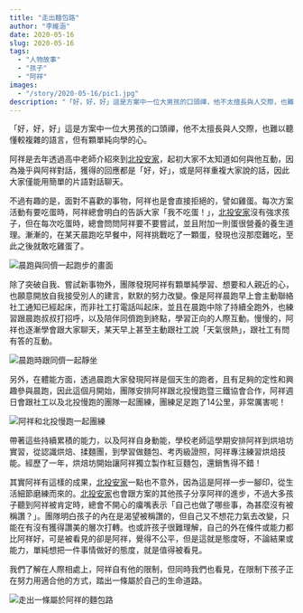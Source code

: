 ```yaml
---
title: "走出麵包路"
author: "李維涵"
date: 2020-05-16
slug: 2020-05-16
tags:
  - "人物故事"
  - "孩子"
  - "阿祥"
images: 
  - "/story/2020-05-16/pic1.jpg"
description: "「好，好，好」這是方案中一位大男孩的口頭禪，他不太擅長與人交際，也難以聽懂較複雜的語言，但有顆單純向學的心。北投安家持續陪伴大男孩在限制下，從生命中找到出路。"
---
```


「好，好，好」這是方案中一位大男孩的口頭禪，他不太擅長與人交際，也難以聽懂較複雜的語言，但有顆單純向學的心。

阿祥是去年透過高中老師介紹來到<u>北投安家</u>，起初大家不太知道如何與他互動，因為幾乎與阿祥對話，獲得的回應都是「好，好」，或是阿祥重複大家說的話，因此大家僅能用簡單的片語對話聊天。

不過有趣的是，面對不喜歡的事物，阿祥也是會直接拒絕的，譬如雞蛋。每次方案活動有要吃蛋時，阿祥總會明白的告訴大家「我不吃蛋！」，<u>北投安家</u>沒有強求孩子，但在每次吃蛋時，總會問問阿祥要不要嘗試，並且附加一則蛋很營養的養生道理。漸漸的，在某天晨跑吃早餐中，阿祥挑戰吃了一顆蛋，發現也沒那麼難吃，至此之後就敢吃雞蛋了。

![晨跑與同儕一起跑步的畫面](pic1.jpg "晨跑與同儕一起跑步的畫面")

除了突破自我、嘗試新事物外，團隊發現阿祥有顆單純學習、想要和人親近的心，也願意開放自我接受別人的建言，默默的努力改變。像是阿祥晨跑早上會主動聯絡社工通知已經起床，而非社工打電話叫起床，並且在晨跑中除了持續全跑外，也練習跟晨跑叔叔打招呼，以及陪伴同儕跑到終點，學習正向的人際互動。慢慢的，阿祥也逐漸學會跟大家聊天，某天早上甚至主動跟社工說「天氣很熱」，跟社工有問有答的互動。

![晨跑時跟同儕一起靜坐](pic2.jpg "晨跑時跟同儕一起靜坐")

另外，在體能方面，透過晨跑大家發現阿祥是個天生的跑者，且有足夠的定性和興趣參與晨跑，因此這個月開始，團隊安排阿祥跟北投慢跑暨三鐵協會合作，阿祥週日會跟社工以及北投慢跑的團隊一起團練，團練足足跑了14公里，非常厲害呢！

![阿祥和北投慢跑一起團練](pic3.jpg "阿祥和北投慢跑一起團練")

帶著這些持續累積的能力，以及阿祥自身動能，學校老師這學期安排阿祥到烘培坊實習，從認識烘焙、揉麵團，到學習做麵包、考丙級證照，阿祥專注練習烘焙技能。經歷了一年，烘焙坊開始讓阿祥獨立製作紅豆麵包，還銷售得不錯！

其實阿祥有這樣的成果，<u>北投安家</u>一點也不意外，因為這是阿祥一步一腳印，從生活細節磨練而來的。<u>北投安家</u>也會跟方案的其他孩子分享阿祥的進步，不過大多孩子聽到阿祥被肯定時，總會不開心的癟嘴表示「自己也做了哪些事，為甚麼沒有被稱讚？」。團隊明白孩子的內在是渴望被稱讚的，但自己又不想花力氣去改變，只能在有沒有獲得讚美的層次打轉。也或許孩子很難理解，自己的外在條件或能力都比阿祥好，可是被看見的卻是阿祥，覺得不公平，但是這就是態度呀，不論結果或能力，單純想把一件事情做好的態度，就是值得被看見。

我們了解在人際相處上，阿祥自有他的限制，但同時我們也看見，在限制下孩子正在努力用適合他的方式，踏出一條屬於自己的生命道路。

![走出一條屬於阿祥的麵包路](pic4.jpg "走出一條屬於阿祥的麵包路")
